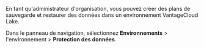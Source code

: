 En tant qu'administrateur d'organisation, vous pouvez créer des plans de sauvegarde et restaurer des données dans un environnement VantageCloud Lake.

Dans le panneau de navigation, sélectionnez **Environnements** \> l'environnement \> **Protection des données**.

